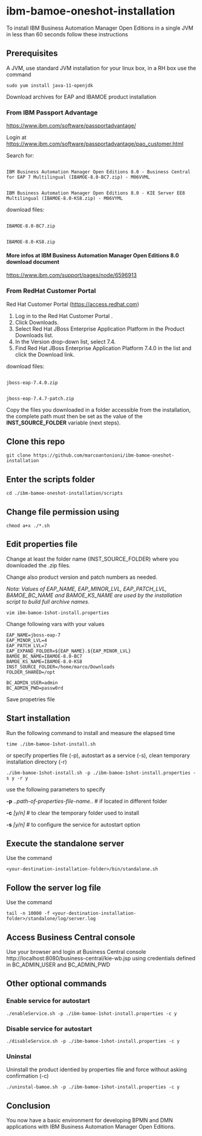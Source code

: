 # ibm-bamoe-oneshot-installation

To install IBM Business Automation Manager Open Editions in a single JVM in less than 60 seconds follow these instructions

## Prerequisites

A JVM, use standard JVM installation for your linux box, in a RH box use the command

```
sudo yum install java-11-openjdk
```

Download archives for EAP and IBAMOE product installation

### From IBM Passport Advantage

https://www.ibm.com/software/passportadvantage/

Login at https://www.ibm.com/software/passportadvantage/pao_customer.html

Search for:

<code>
IBM Business Automation Manager Open Editions 8.0 - Business Central for EAP 7 Multilingual (IBAMOE-8.0-BC7.zip) - M06VVML

IBM Business Automation Manager Open Editions 8.0 - KIE Server EE8 Multilingual (IBAMOE-8.0-KS8.zip) - M06VYML
</code>

download files:

<code>
IBAMOE-8.0-BC7.zip

IBAMOE-8.0-KS8.zip
</code>

#### More infos at IBM Business Automation Manager Open Editions 8.0 download document

https://www.ibm.com/support/pages/node/6596913

### From RedHat Customer Portal

Red Hat Customer Portal (https://access.redhat.com)

1. Log in to the Red Hat Customer Portal .
2. Click Downloads.
3. Select Red Hat JBoss Enterprise Application Platform in the Product Downloads list.
4. In the Version drop-down list, select 7.4.
5. Find Red Hat JBoss Enterprise Application Platform 7.4.0 in the list and click the Download
link.

download files:

<code>
jboss-eap-7.4.0.zip

jboss-eap-7.4.7-patch.zip
</code>


Copy the files you downloaded in a folder accessible from the installation, the complete path must then be set as the value of the <b>INST_SOURCE_FOLDER</b> variable (next steps).

## Clone this repo

```
git clone https://github.com/marcoantonioni/ibm-bamoe-oneshot-installation
```

## Enter the scripts folder

```
cd ./ibm-bamoe-oneshot-installation/scripts
```

## Change file permission using

```
chmod a+x ./*.sh
```
 
## Edit properties file 

Change at least the folder name (INST_SOURCE_FOLDER) where you downloaded the .zip files.

Change also product version and patch numbers as needed.

<i>Nota: Values of EAP_NAME, EAP_MINOR_LVL, EAP_PATCH_LVL, BAMOE_BC_NAME and BAMOE_KS_NAME are used by the installation script to build full archive names.</i>

```
vim ibm-bamoe-1shot-install.properties
```

Change following vars with your values

```
EAP_NAME=jboss-eap-7
EAP_MINOR_LVL=4
EAP_PATCH_LVL=7
EAP_EXPAND_FOLDER=${EAP_NAME}.${EAP_MINOR_LVL}
BAMOE_BC_NAME=IBAMOE-8.0-BC7
BAMOE_KS_NAME=IBAMOE-8.0-KS8
INST_SOURCE_FOLDER=/home/marco/Downloads
FOLDER_SHARED=/opt

BC_ADMIN_USER=admin
BC_ADMIN_PWD=passw0rd
```

Save propetries file 

## Start installation

Run the following command to install and measure the elapsed time

```
time ./ibm-bamoe-1shot-install.sh
```

or specify properties file (-p), autostart as a service (-s), clean temporary installation directory (-r)

```
./ibm-bamoe-1shot-install.sh -p ./ibm-bamoe-1shot-install.properties -s y -r y
```

use the following parameters to specify

<b>-p</b> <i>..path-of-properties-file-name..</i> # if located in different folder 

<b>-c</b> <i>[y/n]</i> # to clear the temporary folder used to install 

<b>-s</b> <i>[y/n]</i> # to configure the service for autostart option


## Execute the standalone server 

Use the command 

```
<your-destination-installation-folder>/bin/standalone.sh
```

## Follow the server log file 

Use the command 

```
tail -n 10000 -f <your-destination-installation-folder>/standalone/log/server.log
```

## Access Business Central console

Use your browser and login at Business Central console http://localhost:8080/business-central/kie-wb.jsp using credentials defined in BC_ADMIN_USER and BC_ADMIN_PWD

## Other optional commands

### Enable service for autostart

```
./enableService.sh -p ./ibm-bamoe-1shot-install.properties -c y
```

### Disable service for autostart

```
./disableService.sh -p ./ibm-bamoe-1shot-install.properties -c y
```

### Uninstal

Uninstall the product identied by properties file and force without asking confirmation (-c)
```
./uninstal-bamoe.sh -p ./ibm-bamoe-1shot-install.properties -c y
```


## Conclusion

You now have a basic environment for developing BPMN and DMN applications with IBM Business Automation Manager Open Editions.
